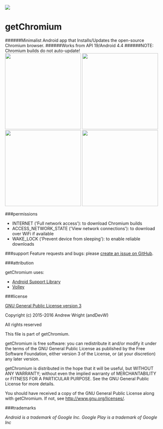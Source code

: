 ![](https://github.com/andDevW/getChromium/blob/master/app/src/main/res/mipmap-xhdpi/ic_launcher.png) 
# getChromium
######Minimalist Android app that Installs/Updates the open-source Chromium browser.
######Works from API 19/Android 4.4
######NOTE: Chromium builds do not auto-update!  
<img src="https://github.com/andDevW/getChromium/blob/res/getChromium_RES/device-2016-03-14-135113.png" width="250">
<img src="https://github.com/andDevW/getChromium/blob/res/getChromium_RES/device-2016-03-14-135157.png" width="250">
<img src="https://github.com/andDevW/getChromium/blob/res/getChromium_RES/device-2016-03-14-135425.png" width="250"> <img src="https://github.com/andDevW/getChromium/blob/res/getChromium_RES/device-2016-03-14-135446.png" width="250">


###permissions

* INTERNET ('Full network access'): to download Chromium builds
* ACCESS_NETWORK_STATE ('View network connections'): to download over WiFi if available
* WAKE_LOCK ('Prevent device from sleeping'): to enable reliable downloads
 

###support
Feature requests and bugs: please [create an issue on GitHub](https://github.com/andDevW/getChromium/issues/).

###attribution

getChromium uses:

* [Android Support Library](https://developer.android.com/tools/support-library/index.html/)
* [Volley](https://android.googlesource.com/platform/frameworks/volley/)

###license

[GNU General Public License version 3](http://www.gnu.org/licenses/gpl.txt)

Copyright (c) 2015-2016 Andrew Wright (andDevW)

All rights reserved

This file is part of getChromium.

getChromium is free software: you can redistribute it and/or modify it under the terms of the GNU General Public License as published by the Free Software Foundation, either version 3 of the License, or (at your discretion) any later version.

getChromium is distributed in the hope that it will be useful, but WITHOUT ANY WARRANTY; without even the implied warranty of MERCHANTABILITY or FITNESS FOR A PARTICULAR PURPOSE. See the GNU General Public License for more details.

You should have received a copy of the GNU General Public License along with getChromium. If not, see http://www.gnu.org/licenses/.

###trademarks

*Android is a trademark of Google Inc. Google Play is a trademark of Google Inc*
